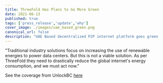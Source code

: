 ```yaml
---
title: ThreeFold Has Plans to Go More Green
date: 2021-06-13
published: true
tags: ['press_release','update','why']
cover_image: ./images/uae_based_green.png
canonical_url: false
description: "UAE Based decentralized P2P internet platform goes green to reduce internet energy consumption - Via UnlockBC"
---
```


"Traditional industry solutions focus on increasing the use of renewable energies to power data centers. But this is not a viable solution. As per ThreeFold they need to drastically reduce the global internet's energy consumption, and we must act now."

See the coverage from UnlockBC [here](https://www.unlock-bc.com/news/2021-06-13/uae-based-decentralized-p2p-internet-platform-goes-green-to-reduce-internet-energy-consumption)
